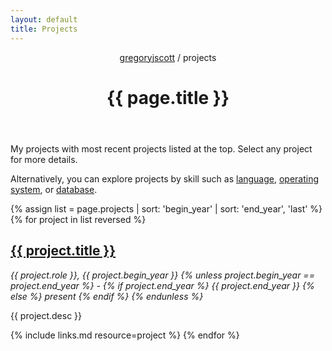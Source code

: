 ```yaml
---
layout: default
title: Projects
---
```


<header>
  <nav>
    <a href="/">gregoryjscott</a> / projects
  </nav>

  <h1>{{ page.title }}</h1>
</header>

<section markdown="1">
My projects with most recent projects listed at the top. Select any project for more details.

Alternatively, you can explore projects by skill such as [language](/languages), [operating system](/os), or [database](/db).
</section>

<section>
{% assign list = page.projects | sort: 'begin_year' | sort: 'end_year', 'last' %}
{% for project in list reversed %}
  <h1><a href="{{ project.url }}">{{ project.title }}</a></h1>

  <p>
  <em>
    {{ project.role }},
    {{ project.begin_year }}
      {% unless project.begin_year == project.end_year %} -
        {% if project.end_year %}
          {{ project.end_year }}
        {% else %}
          present
        {% endif %}
      {% endunless %}
  </em>
  </p>

  <p>{{ project.desc }}</p>

  {% include links.md resource=project %}
{% endfor %}
</section>
